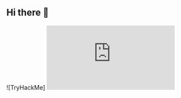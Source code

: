 ## Hi there 👋

![TryHackMe] <iframe src="https://tryhackme.com/api/v2/badges/public-profile?userPublicId=1350479" style='border:none;'></iframe>
